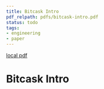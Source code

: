 ```yaml
---
title: Bitcask Intro
pdf_relpath: pdfs/bitcask-intro.pdf
status: todo
tags:
- engineering
- paper
---
```


[local pdf](../../../pdfs/bitcask-intro.pdf)

# Bitcask Intro
